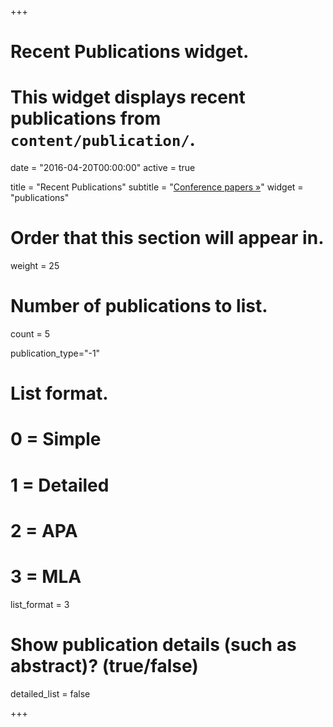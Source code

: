 +++
# Recent Publications widget.
# This widget displays recent publications from `content/publication/`.

date = "2016-04-20T00:00:00"
active = true

title = "Recent Publications"
subtitle = "[Conference papers &#187;](/papers)"
widget = "publications"

# Order that this section will appear in.
weight = 25

# Number of publications to list.
count = 5

publication_type="-1"

# List format.
#   0 = Simple
#   1 = Detailed
#   2 = APA
#   3 = MLA
list_format = 3


# Show publication details (such as abstract)? (true/false)
detailed_list = false

+++

